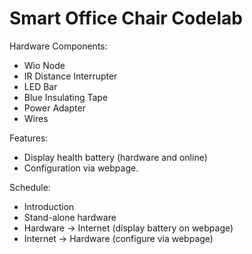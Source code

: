 # Smart Office Chair Codelab

Hardware Components:

* Wio Node
* IR Distance Interrupter
* LED Bar
* Blue Insulating Tape
* Power Adapter
* Wires

Features:

* Display health battery (hardware and online)
* Configuration via webpage.

Schedule:

* Introduction
* Stand-alone hardware
* Hardware -> Internet (display battery on webpage)
* Internet -> Hardware (configure via webpage) 


